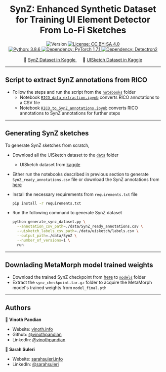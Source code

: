 <h1 align="center">SynZ: Enhanced Synthetic Dataset for Training UI Element Detector From Lo-Fi Sketches</h1>
<p align="center">
  <img alt="Version" src="https://img.shields.io/badge/version-1.0.0-blue.svg?cacheSeconds=2592000" />
  <a href="https://creativecommons.org/licenses/by-sa/4.0/" target="_blank">
    <img alt="License: CC BY-SA 4.0" src="https://img.shields.io/badge/License-CC_BY_SA_4.0-yellow.svg" />
  </a>
  <br/>
  <a href="#" target="_blank">
    <img alt="Python: 3.8.6" src="https://img.shields.io/badge/Python-3.8.6-important" />
  </a>
  <a href="#" target="_blank">
    <img alt="Dependency: PyTorch 1.7.1" src="https://img.shields.io/badge/PyTorch-1.7.1-important" />
  </a>
  <a href="#" target="_blank">
    <img alt="Dependency: Detectron2" src="https://img.shields.io/badge/Detectron-2-important" />
  </a>
  <br/>
  <br/>
  <span>💾 </span>
  <a href="https://www.kaggle.com/vinothpandian/synz-dataset" target="_blank">
    SynZ Dataset in Kaggle
  </a>
  <span>&nbsp;&nbsp;&nbsp;&nbsp;</span>
  <span>💾 </span>
  <a href="https://www.kaggle.com/vinothpandian/uisketch" target="_blank">
    UISketch Dataset in Kaggle
  </a>
  <br/>
</p>

---

## Script to extract SynZ annotations from RICO

- Follow the steps and run the script from the [`notebooks`](./notebooks) folder
  - Notebook [`RICO_data_extraction.ipynb`](./notebooks/01_RICO_data_extraction.ipynb) converts RICO annotations to a CSV file
  - Notebook [`RICO_to_SynZ_annotations.ipynb`](./notebooks/02_RICO_to_SynZ_annotations.ipynb) converts RICO annotations to SynZ annotations for further steps

---

## Generating SynZ sketches

To generate SynZ sketches from scratch,

- Download all the UISketch dataset to the [`data`](./data) folder

  - UISketch dataset from [kaggle](https://www.kaggle.com/vinothpandian/uisketch)

- Either run the notebooks described in previous section to generate `SynZ_ready_annotations.csv` file or download the SynZ annotations from [here](https://blackbox-toolkit.com/datasets/SynZ_ready_annotations.csv)

- Install the necessary requirements from `requirements.txt` file

  ```sh
  pip install -r requirements.txt
  ```

- Run the following command to generate SynZ dataset

  ```sh
  python generate_synz_dataset.py \
    --annotation_csv_path=./data/SynZ_ready_annotations.csv \
    --uisketch_labels_csv_path=./data/uisketch/labels.csv \
    --output_path=./data/SynZ \
    --number_of_versions=1 \
    run

  ```

---

## Downlading MetaMorph model trained weights

- Download the trained SynZ checkpoint from [here](https://blackbox-toolkit.com/models/synz_checkpoint.tar.gz) to [`models`](./models) folder
- Extract the `synz_checkpoint.tar.gz` folder to acquire the MetaMorph model's trained weights from `model_final.pth`

---

## Authors

👤 **Vinoth Pandian**

- Website: [vinoth.info](https://vinoth.info)
- Github: [@vinothpandian](https://github.com/vinothpandian)
- LinkedIn: [@vinothpandian](https://linkedin.com/in/vinothpandian)

👤 **Sarah Suleri**

- Website: [sarahsuleri.info](https://sarahsuleri.info)
- LinkedIn: [@sarahsuleri](https://linkedin.com/in/sarahsuleri)
